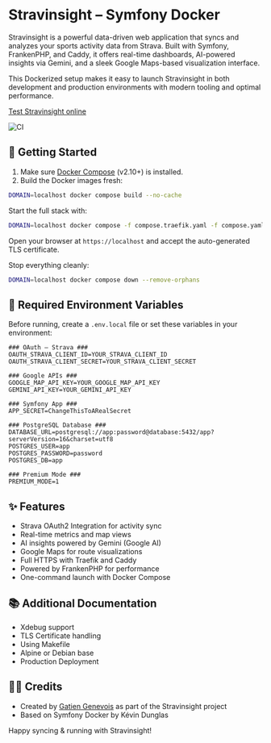 # Stravinsight – Symfony Docker

Stravinsight is a powerful data-driven web application that syncs and analyzes your sports activity data from Strava.
Built with Symfony, FrankenPHP, and Caddy, it offers real-time dashboards, AI-powered insights via Gemini, and a sleek Google Maps-based visualization interface.

This Dockerized setup makes it easy to launch Stravinsight in both development and production environments with modern tooling and optimal performance.

[Test Stravinsight online](https://stravinsight.com)

![CI](https://github.com/dunglas/symfony-docker/workflows/CI/badge.svg)

## 🚀 Getting Started

1.  Make sure [Docker Compose](https://docs.docker.com/compose/install/) (v2.10+) is installed.
2.  Build the Docker images fresh:
```bash
DOMAIN=localhost docker compose build --no-cache
```

Start the full stack with:
```bash
DOMAIN=localhost docker compose -f compose.traefik.yaml -f compose.yaml -f compose.override.yaml up --pull always -d --wait
```
Open your browser at `https://localhost` and accept the auto-generated TLS certificate.

Stop everything cleanly:
```bash
DOMAIN=localhost docker compose down --remove-orphans
```

## 🔐 Required Environment Variables

Before running, create a `.env.local` file or set these variables in your environment:

```env
### OAuth – Strava ###
OAUTH_STRAVA_CLIENT_ID=YOUR_STRAVA_CLIENT_ID
OAUTH_STRAVA_CLIENT_SECRET=YOUR_STRAVA_CLIENT_SECRET

### Google APIs ###
GOOGLE_MAP_API_KEY=YOUR_GOOGLE_MAP_API_KEY
GEMINI_API_KEY=YOUR_GEMINI_API_KEY

### Symfony App ###
APP_SECRET=ChangeThisToARealSecret

### PostgreSQL Database ###
DATABASE_URL=postgresql://app:password@database:5432/app?serverVersion=16&charset=utf8
POSTGRES_USER=app
POSTGRES_PASSWORD=password
POSTGRES_DB=app

### Premium Mode ###
PREMIUM_MODE=1
```

## ✨ Features

- Strava OAuth2 Integration for activity sync
- Real-time metrics and map views
- AI insights powered by Gemini (Google AI)
- Google Maps for route visualizations
- Full HTTPS with Traefik and Caddy
- Powered by FrankenPHP for performance
- One-command launch with Docker Compose

## 📚 Additional Documentation

- Xdebug support
- TLS Certificate handling
- Using Makefile
- Alpine or Debian base
- Production Deployment

## 🧑‍💻 Credits

- Created by [Gatien Genevois](https://www.linkedin.com/in/gatiengnv/) as part of the Stravinsight project
- Based on Symfony Docker by Kévin Dunglas

Happy syncing & running with Stravinsight!
